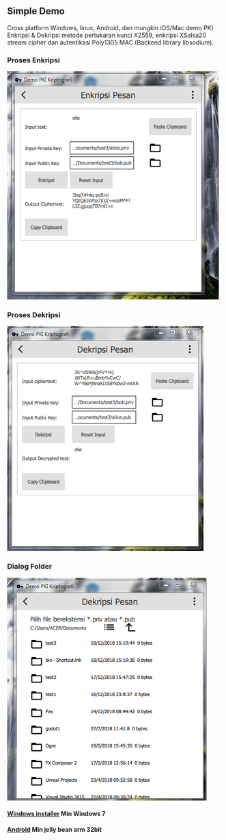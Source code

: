 ## Simple Demo 
Cross platform Windows, linux, Android, dan mungkin iOS/Mac demo PKI Enkripsi & Dekripsi metode pertukaran kunci X2559, enkripsi XSalsa20 stream cipher dan autentikasi Poly1305 MAC
(Backend library libsodium).


### Proses Enkripsi

![](https://raw.githubusercontent.com/rdhafidh/pki/master/doc/enc.png)

### Proses Dekripsi 
![](https://raw.githubusercontent.com/rdhafidh/pki/master/doc/dec.png)

### Dialog Folder
![](https://raw.githubusercontent.com/rdhafidh/pki/master/doc/folder.png)


#### [Windows installer]()  Min Windows 7


#### [Android]() Min jelly bean arm 32bit
